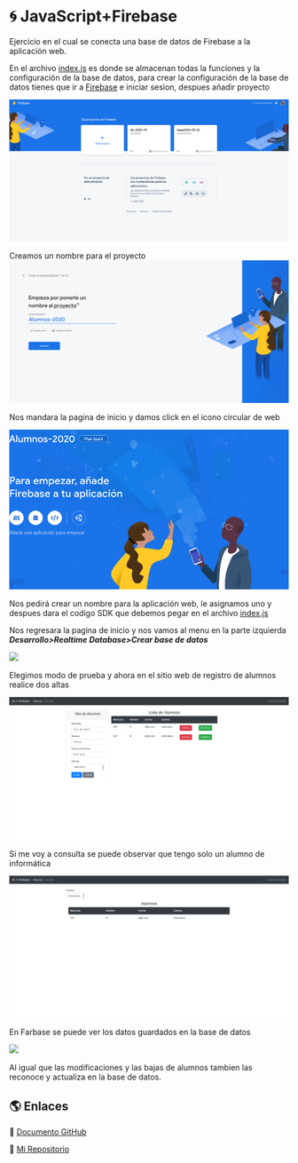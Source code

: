 #  :cyclone: JavaScript+Firebase

Ejercicio en el cual se conecta una base de datos de Firebase a la aplicación web.

En el archivo [index.js](../JavaScript+Firebase/index.js) es donde se almacenan todas la funciones y la configuración de la base de datos, para crear la configuración de la base de datos tienes que ir a [Firebase](https://console.firebase.google.com) e iniciar sesion, despues añadir proyecto

![](../img/JavaScript+Firebase/Screenshot_2020-09-30%20Consola%20de%20Firebase.png)

Creamos un nombre para el proyecto
![](../img/JavaScript+Firebase/Screenshot_2020-09-30%20Consola%20de%20Firebase%202.png)

Nos mandara la pagina de inicio y damos click en el icono circular de web

![](../img/JavaScript+Firebase/Screenshot_2020-09-30%20Alumnos-2020%20–%20Alumnos-2020%20–%20Consola%20de%20Firebase3.png)

Nos pedirá crear un nombre para la aplicación web, le asignamos uno y despues dara el codigo SDK que debemos pegar en el archivo [index.js](../JavaScript+Firebase/index.js)

Nos regresara la pagina de inicio y nos vamos al menu en la parte izquierda ***Desarrollo>Realtime Database>Crear base de datos***

![](../img/JavaScript+Firebase/Screenshot_2020-09-30%20Alumnos-2020%20–%20Consola%20de%20Firebase4.png)

Elegimos modo de prueba y ahora en el sitio web de registro de alumnos realice dos altas

![](../img/JavaScript+Firebase/Screenshot_2020-09-30%20JS%20+%20Firebase5.png)

Si me voy a consulta se puede observar que tengo solo un alumno de informática

![](../img/JavaScript+Firebase/Screenshot_2020-09-30%20Firebase6.png)

En Farbase se puede ver los datos guardados en la base de datos

![](../img/JavaScript+Firebase/Screenshot_2020-09-30%20db-2020-09%20–%20Consola%20de%20Firebase7.png)

Al igual que las modificaciones y las bajas de alumnos tambien las reconoce y actualiza en la base de datos.

##  :earth_americas: Enlaces

:link: [Documento GitHub](https://github.com/OrigenData/AEB-1011IF8A/blob/master/JavaScript%2BFirebase/README.md)

:link: [Mi Repositorio](https://github.com/OrigenData/AEB-1011IF8A/)
